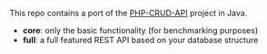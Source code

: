 This repo contains a port of the [PHP-CRUD-API](https://github.com/mevdschee/php-crud-api) project in Java.

- **core**: only the basic functionality (for benchmarking purposes)
- **full**: a full featured REST API based on your database structure
